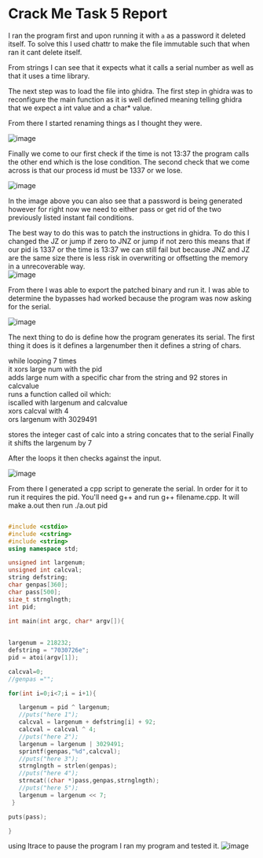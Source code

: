 # Crack Me Task 5 Report

I ran the program first and upon running it with ```a``` as a password it deleted itself. To solve this I used chattr to make the file immutable such that when ran it cant delete itself.

From strings I can see that it expects what it calls a serial number as well as that it uses a time library. 

The next step was to load the file into ghidra. The first step in ghidra was to reconfigure the main function as it is well defined meaning telling ghidra that we expect a int value and a char* value.

From there I started renaming things as I thought they were.

![image](https://user-images.githubusercontent.com/44854053/231028508-16c10820-afae-4212-a7fa-32e74423e6cc.png)

Finally we come to our first check if the time is not 13:37 the program calls the other end which is the lose condition. The second check that we come across is that our process id must be 1337 or we lose.

![image](https://user-images.githubusercontent.com/44854053/231030449-905eb920-d130-48ac-8f7f-7b6a9e7bbe29.png)

In the image above you can also see that a password is being generated however for right now we need to either pass or get rid of the two previously listed instant fail conditions. 

The best way to do this was to patch the instructions in ghidra. To do this I changed the JZ or jump if zero to JNZ or jump if not zero this means that if our pid is 1337 or the time is 13:37 we can still fail but because JNZ and JZ are the same size there is less risk in overwriting or offsetting the memory in a unrecoverable way.  
![image](https://user-images.githubusercontent.com/44854053/231032670-09ea11a4-5d8b-477f-a889-8c84cb762d21.png)


From there I was able to export the patched binary and run it. I was able to determine the bypasses had worked because the program was now asking for the serial. 

![image](https://user-images.githubusercontent.com/44854053/231036281-5e43fc74-0a3a-4001-87d8-641502475cfd.png)


The next thing to do is define how the program generates its serial. The first thing it does is it defines a largenumber then it defines a string of chars. 

while looping 7 times \
it xors large num with the pid \
adds large num with a specific char from the string and 92 stores in calcvalue \
runs a function called oil which: \
  iscalled with largenum and calcvalue \
  xors calcval with 4 \
  ors largenum with 3029491 

stores the integer cast of calc into a string
concates that to the serial 
Finally it shifts the largenum by 7 

After the loops it then checks against the input.

![image](https://user-images.githubusercontent.com/44854053/231052623-386f7337-3fca-4f07-8122-7c187a006379.png)


From there I generated a cpp script to generate the serial. In order for it to run it requires the pid. You'll need g++ and run g++ filename.cpp. It will make a.out then run ./a.out pid

```cpp

#include <cstdio>
#include <cstring>
#include <string>
using namespace std;

unsigned int largenum;
unsigned int calcval;
string defstring;
char genpas[360];
char pass[500];
size_t strnglngth;
int pid;

int main(int argc, char* argv[]){
  
 
largenum = 218232;
defstring = "7030726e";
pid = atoi(argv[1]);

calcval=0;
//genpas ="";

for(int i=0;i<7;i = i+1){

   largenum = pid ^ largenum;
   //puts("here 1");
   calcval = largenum + defstring[i] + 92;
   calcval = calcval ^ 4;
   //puts("here 2");
   largenum = largenum | 3029491;
   sprintf(genpas,"%d",calcval);
   //puts("here 3");
   strnglngth = strlen(genpas);
   //puts("here 4");
   strncat((char *)pass,genpas,strnglngth);
   //puts("here 5");
   largenum = largenum << 7;
 }

puts(pass);

}

```

using ltrace to pause the program I ran my program and tested it.
![image](https://user-images.githubusercontent.com/44854053/231063800-50a3ca7c-ddda-4acb-b4ad-55334cc015d4.png)
